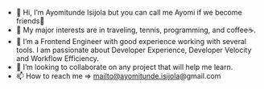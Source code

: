 - 👋 Hi, I’m Ayomitunde Isijola but you can call me Ayomi if we become friends🙂
- 👀 My major interests are in traveling, tennis, programming, and coffee☕️.
- 🌱 I’m a Frontend Engineer with good experience working with several tools. I am passionate about Developer Experience, Developer Velocity and Workflow Efficiency.
- 💞️ I’m looking to collaborate on any project that will help me learn. 
- 📫 How to reach me => mailto@ayomitunde.isijola@gmail.com

<!---
iAyomi/iAyomi is a ✨ special ✨ repository because its `README.md` (this file) appears on your GitHub profile.
You can click the Preview link to take a look at your changes.
--->
